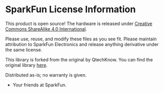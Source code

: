 SparkFun License Information
=============================

This product is open source! 
The hardware is released under [Creative Commons ShareAlike 4.0 International](https://creativecommons.org/licenses/by-sa/4.0/).

Please use, reuse, and modify these files as you see fit. Please maintain attribution to SparkFun Electronics and release anything derivative under the same license.

This library is forked from the original by QtechKnow. 
You can find the original library [here](https://github.com/Qtechknow/Arduino-Libraries). 

Distributed as-is; no warranty is given.

- Your friends at SparkFun.
